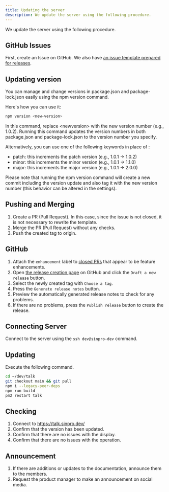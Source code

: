 ```yaml
---
title: Updating the server
description: We update the server using the following procedure.
---
```


We update the server using the following procedure.

## GitHub Issues

First, create an Issue on GitHub. We also have [an issue template prepared for releases](https://github.com/sinProject-Inc/talk/blob/main/.github/ISSUE_TEMPLATE/release.md).

## Updating version

You can manage and change versions in package.json and package-lock.json easily using the npm version command.

Here's how you can use it:

```bash
npm version <new-version>
```

In this command, replace &lt;newversion&gt; with the new version number (e.g., 1.0.2). Running this command updates the version numbers in both package.json and package-lock.json to the version number you specify.

Alternatively, you can use one of the following keywords in place of <newversion>:

- patch: this increments the patch version (e.g., 1.0.1 -> 1.0.2)
- minor: this increments the minor version (e.g., 1.0.1 -> 1.1.0)
- major: this increments the major version (e.g., 1.0.1 -> 2.0.0)

Please note that running the npm version command will create a new commit including the version update and also tag it with the new version number (this behavior can be altered in the settings).

## Pushing and Merging

1. Create a PR (Pull Request). In this case, since the issue is not closed, it is not necessary to rewrite the template.
1. Merge the PR (Pull Request) without any checks.
1. Push the created tag to origin.

## GitHub

1. Attach the `enhancement` label to [closed PRs](https://github.com/sinProject-Inc/talk/pulls?q=is%3Apr+sort%3Aupdated-desc+is%3Aclosed) that appear to be feature enhancements.
1. Open [the release creation page](https://github.com/sinProject-Inc/talk/releases) on GitHub and click the `Draft a new release` button.
1. Select the newly created tag with `Choose a tag`.
1. Press the `Generate release notes` button.
1. Preview the automatically generated release notes to check for any problems.
1. If there are no problems, press the `Publish release` button to create the release.

## Connecting Server

Connect to the server using the `ssh dev@sinpro-dev` command.

## Updating

Execute the following command.

```bash
cd ~/dev/talk
git checkout main && git pull
npm i --legacy-peer-deps
npm run build
pm2 restart talk
```

## Checking

1. Connect to https://talk.sinpro.dev/
1. Confirm that the version has been updated.
1. Confirm that there are no issues with the display.
1. Confirm that there are no issues with the operation.

## Announcement

1. If there are additions or updates to the documentation, announce them to the members.
1. Request the product manager to make an announcement on social media.
